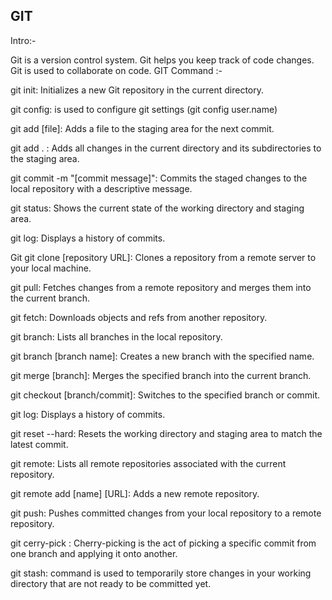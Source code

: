 ##  GIT   ##
Intro:-  

Git is a version control system. 
Git helps you keep track of code changes. 
Git is used to collaborate on code.
GIT Command :- 

git init: Initializes a new Git repository in the current directory. 

git config: is used to configure git settings (git config user.name) 

git add [file]: Adds a file to the staging area for the next commit. 

git add . : Adds all changes in the current directory and its subdirectories to the staging area. 

git commit -m "[commit message]": Commits the staged changes to the local repository with a descriptive message. 

git status: Shows the current state of the working directory and staging area. 

git log: Displays a history of commits. 

Git git clone [repository URL]: Clones a repository from a remote server to your local machine. 

git pull: Fetches changes from a remote repository and merges them into the current branch. 

git fetch: Downloads objects and refs from another repository. 

git branch: Lists all branches in the local repository. 

git branch [branch name]: Creates a new branch with the specified name. 

git merge [branch]: Merges the specified branch into the current branch. 

git checkout [branch/commit]: Switches to the specified branch or commit. 

git log: Displays a history of commits. 

git reset --hard: Resets the working directory and staging area to match the latest commit. 

git remote: Lists all remote repositories associated with the current repository. 

git remote add [name] [URL]: Adds a new remote repository. 

git push: Pushes committed changes from your local repository to a remote repository. 

git cerry-pick <commit-hash>: Cherry-picking is the act of picking a specific commit from one branch and applying it onto another. 

git stash: command is used to temporarily store changes in your working directory that are not ready to be committed yet. 
